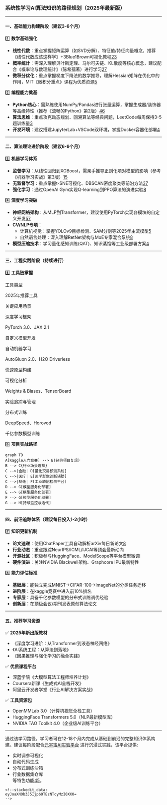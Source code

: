 
### 系统性学习AI算法知识的路径规划（2025年最新版）

----------

#### **一、基础能力构建阶段**（建议3-6个月）

1️⃣  **数学基础强化**

-   **线性代数**：重点掌握矩阵运算（如SVD分解）、特征值/特征向量概念，推荐《线性代数应该这样学》+3Blue1Brown可视化教程[2](https://www.zhihu.com/question/624542934?write)[3](https://it.sohu.com/a/706730880_120663340)
-   **概率统计**：需深入理解贝叶斯定理、马尔可夫链、KL散度等核心概念，建议配合《概率论与数理统计》（陈希孺著）进行学习[2](https://www.zhihu.com/question/624542934?write)[7](https://blog.csdn.net/xiaoxiaovbb/article/details/80217879)
-   **微积分优化**：重点掌握梯度下降法的数学推导，理解Hessian矩阵在优化中的作用，MIT《微积分重点》课程为优质资源[5](https://blog.csdn.net/2401_84206094/article/details/143989682)

2️⃣  **编程能力奠基**

-   **Python核心**：需熟练使用NumPy/Pandas进行张量运算，掌握生成器/装饰器等高级特性（推荐《流畅的Python》第2版）[4](https://www.toutiao.com/article/7443707250213945896/)[6](https://www.aisck.com/answer/11649.html)
-   **算法思维**：重点攻克动态规划、回溯算法等经典问题，LeetCode每周保持3-5题训练量[3](https://it.sohu.com/a/706730880_120663340)
-   **开发环境**：建议搭建JupyterLab+VSCode双环境，掌握Docker容器化部署[4](https://www.toutiao.com/article/7443707250213945896/)

----------

#### **二、算法理论进阶阶段**（建议6-9个月）

3️⃣  **机器学习体系**

-   **监督学习**：从线性回归到XGBoost，需亲手推导正则化项对模型的影响（参考《机器学习实战》第3版）[1](https://blog.csdn.net/shellyAI66/article/details/143209258)[5](https://blog.csdn.net/2401_84206094/article/details/143989682)
-   **无监督学习**：重点掌握t-SNE可视化、DBSCAN密度聚类等前沿方法[3](https://it.sohu.com/a/706730880_120663340)[7](https://blog.csdn.net/xiaoxiaovbb/article/details/80217879)
-   **强化学习**：通过OpenAI Gym实现Q-learning到PPO算法的演进实验[8](https://blog.csdn.net/sd19871122/article/details/60955281)

4️⃣  **深度学习突破**

-   **神经网络架构**：从MLP到Transformer，建议使用PyTorch实现各模块的自定义开发[5](https://blog.csdn.net/2401_84206094/article/details/143989682)[7](https://blog.csdn.net/xiaoxiaovbb/article/details/80217879)
-   **CV/NLP专项**：
    -   计算机视觉：掌握YOLOv9目标检测、SAM分割等2025年主流模型[5](https://blog.csdn.net/2401_84206094/article/details/143989682)
    -   自然语言处理：深入理解RetNet架构与MoE专家混合系统[8](https://blog.csdn.net/sd19871122/article/details/60955281)
-   **模型压缩技术**：学习量化感知训练(QAT)、知识蒸馏等工业级部署方案[4](https://www.toutiao.com/article/7443707250213945896/)

----------

#### **三、工程实践阶段**（持续进行）

5️⃣  **工具链掌握**

工具类型

2025年推荐工具

关键应用场景

深度学习框架

PyTorch 3.0、JAX 2.1

自定义模型开发

自动机器学习

AutoGluon 2.0、H2O Driverless

快速原型构建

可视化分析

Weights & Biases、TensorBoard

实验追踪与管理

分布式训练

DeepSpeed、Horovod

千亿参数模型训练

6️⃣  **项目实战路径**  
```mermaid 
graph TD 
A[Kaggle入门竞赛] --> B(经典项目复现) 
B --> C{行业场景选择} 
C -->|金融| D[量化交易预测系统] 
C -->|医疗| E[医学影像诊断辅助] 
C -->|制造| F[工业缺陷检测平台] 
D --> G[模型服务化部署] 
E --> G[模型服务化部署] 
F --> G[模型服务化部署] 
G --> H[持续监控与迭代]
```

 
---
 
#### **四、前沿追踪体系**（建议每日投入1-2小时）
7️⃣ **知识更新机制**  
- **论文速递**：使用ChatPaper工具自动解析arXiv每日新论文[8]()  
- **行业动态**：重点跟踪NeurIPS/ICML/IJCAI等顶会最新动向  
- **开源社区**：积极参与HuggingFace、ModelScope等平台模型微调  
- **硬件演进**：关注NVIDIA Blackwell架构、Graphcore IPU最新特性  
 
8️⃣ **能力评估标准**  
- **基础层**：能独立完成MNIST→CIFAR-100→ImageNet的分类任务迁移  
- **进阶层**：在kaggle竞赛中进入前10%排名  
- **专家层**：具备千亿参数模型的分布式训练调优经验  
- **创新层**：在顶级会议/期刊发表原创算法论文  
 
---
 
#### **五、推荐学习资源**
✅ **2025年新出版教材**  
- 《深度学习进阶：从Transformer到液态神经网络》  
- 《AI系统工程：从算法到落地》  
- 《因果推理与强化学习的融合实践》
 
✅ **优质课程平台**  
- 深蓝学院《大模型算法工程师培养计划》  
- Coursera新课《生成式AI全栈开发》  
- 阿里云开发者学堂《行业AI解决方案实战》
 
✅ **工具资源包**  
- OpenMMLab 3.0（计算机视觉全栈工具）  
- HuggingFace Transformers 5.0（NLP最新模型库）  
- NVIDIA TAO Toolkit 4.0（企业级AI训练平台）
 
---
 
通过该学习路径，学习者可在12-18个月内完成从基础到前沿的完整知识体系构建。建议每阶段配合[元宇宙AI实验平台](https://lab.xxx.com) 进行沉浸式实践，该平台提供:  
- 实时调参可视化  
- 自动代码生成  
- 分布式训练沙箱  
- 行业数据集仓库  
等特色功能[4]()[5]()。 
```
<!--stackedit_data:
eyJoaXN0b3J5IjpbOTEzNTcyMzI0XX0=
-->